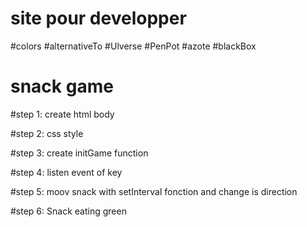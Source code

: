 # site pour developper
#colors
#alternativeTo
#Ulverse
#PenPot
#azote
#blackBox

# snack game

#step 1: create html body

#step 2: css style

#step 3:  create initGame function

#step 4: listen event of key

#step 5: moov snack with setInterval fonction and change is direction

#step 6: Snack eating green